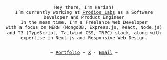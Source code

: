 <p align="center">
   <samp><br>
   Hey there, I'm Harish!
   <br>
   I’m currently working at <a href="https://www.linkedin.com/company/prodioslabs/">Prodios Labs</a> as a Software Developer and Product Engineer<br>
   In the mean time, I'm a Freelance Web Developer <br> with a focus on MERN (MongoDB, Express.js, React, Node.js) and T3 (TypeScript, Tailwind CSS, TRPC) stack, along with expertise in Next.js and Responsive Web Design.
   <br>
   </samp><br>
<p align="center"><samp> ~
   <a href="https://harishh.me/" target="_blank" rel="noopener noreferrer">Portfolio</a>
   ·
   <a href="https://twitter.com/khandreharish" target="_blank" rel="noopener noreferrer">X</a>
   ·
   <a href="mailto:1.harishkhandre@gmail.com" target="_blank" rel="noopener noreferrer">Email</a>
   ~ </samp><br><br>
   
</p>
</p>

